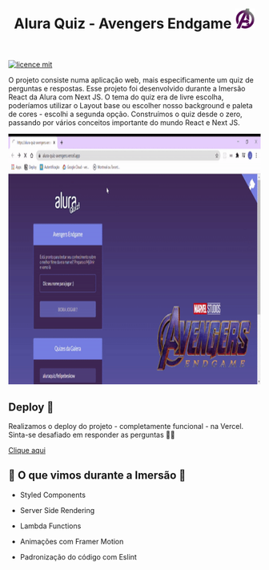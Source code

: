 <header>
    <h1>Alura Quiz - Avengers Endgame <img src="/assets/avengersLogo.svg" width="40px" height="40px"></h1>
</header>

[![licence mit](https://img.shields.io/badge/licence-MIT-blue.svg?style=flat-square)](LICENSE)

O projeto consiste numa aplicação web, mais especificamente um quiz de perguntas e respostas. Esse projeto foi desenvolvido durante a Imersão React da Alura com Next JS. O tema do quiz era de livre escolha, poderíamos utilizar o Layout base ou escolher nosso background e paleta de cores - escolhi a segunda opção. Construímos o quiz desde o zero, passando por vários conceitos importante do mundo React e Next JS.

 <img src="/assets/landingPage.gif" width="1000px" height="500px">
 
 ## Deploy 📲
Realizamos o deploy do projeto - completamente funcional - na Vercel. 
Sinta-se desafiado em responder as perguntas 🧐🧐

[Clique aqui](https://alura-quiz-avengers.fernanda-kipper.vercel.app/)

## 🔎 O que vimos durante a Imersão 🔎

- Styled Components

- Server Side Rendering

- Lambda Functions

- Animações com Framer Motion

- Padronização do código com Eslint

